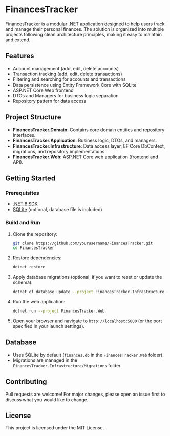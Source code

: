 # FinancesTracker

FinancesTracker is a modular .NET application designed to help users track and manage their personal finances. The solution is organized into multiple projects following clean architecture principles, making it easy to maintain and extend.

## Features
- Account management (add, edit, delete accounts)
- Transaction tracking (add, edit, delete transactions)
- Filtering and searching for accounts and transactions
- Data persistence using Entity Framework Core with SQLite
- ASP.NET Core Web frontend
- DTOs and Managers for business logic separation
- Repository pattern for data access

## Project Structure
- **FinancesTracker.Domain**: Contains core domain entities and repository interfaces.
- **FinancesTracker.Application**: Business logic, DTOs, and managers.
- **FinancesTracker.Infrastructure**: Data access layer, EF Core DbContext, migrations, and repository implementations.
- **FinancesTracker.Web**: ASP.NET Core web application (frontend and API).

## Getting Started

### Prerequisites
- [.NET 8 SDK](https://dotnet.microsoft.com/download)
- [SQLite](https://www.sqlite.org/download.html) (optional, database file is included)

### Build and Run
1. Clone the repository:
   ```sh
   git clone https://github.com/yourusername/FinancesTracker.git
   cd FinancesTracker
   ```
2. Restore dependencies:
   ```sh
   dotnet restore
   ```
3. Apply database migrations (optional, if you want to reset or update the schema):
   ```sh
   dotnet ef database update --project FinancesTracker.Infrastructure --startup-project FinancesTracker.Web
   ```
4. Run the web application:
   ```sh
   dotnet run --project FinancesTracker.Web
   ```
5. Open your browser and navigate to `http://localhost:5000` (or the port specified in your launch settings).

## Database
- Uses SQLite by default (`finances.db` in the `FinancesTracker.Web` folder).
- Migrations are managed in the `FinancesTracker.Infrastructure/Migrations` folder.

## Contributing
Pull requests are welcome! For major changes, please open an issue first to discuss what you would like to change.

## License
This project is licensed under the MIT License.
